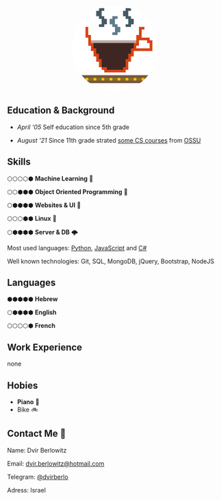 <p align="center">
    <img
        alt="avatar"
        src="./avatar256.png"
        width="200"
        style="border-radius:50%!important;"
    />
</p>

## Education & Background
- *April '05*  Self education since 5th grade

- *August '21*  Since 11th grade strated [some CS courses](https://github.com/dvirberlo/dvirberlo/blob/main/TIMELINE.md#2021) from [OSSU](https://github.com/ossu/computer-science#readme)

<!-- TODO: - *August '22*  Finish high school with 10 study units in computers -->

## Skills

⬡⬡⬡⬡⬢
**Machine Learning** 🧠

⬡⬡⬢⬢⬢
**Object Oriented Programming** 🚚

⬡⬢⬢⬢⬢
**Websites & UI** 📱


⬡⬡⬡⬢⬢
**Linux** 🐧

⬡⬢⬢⬢⬢
**Server & DB** 🌩️


Most used languages:
[Python](https://github.com/dvirberlo/nand2tetris_project),
[JavaScript](https://github.com/dvirberlo/game/blob/main/app.js)
and [C#](https://github.com/dvirberlo/periodical_table)

Well known technologies:
Git,
SQL,
MongoDB,
jQuery,
Bootstrap,
NodeJS

## Languages
⬢⬢⬢⬢⬢
**Hebrew**

⬡⬢⬢⬢⬢
**English**

⬡⬡⬡⬡⬢
**French**

## Work Experience

none

## Hobies

- **Piano** 🎹
- Bike 🚲

## Contact Me 👋
Name:
Dvir Berlowitz

Email:
dvir.berlowitz@hotmail.com

Telegram:
[@dvirberlo](https://t.me/dvirberlo)

Adress:
Israel 

<!-- TODO: linkedIn -->
